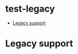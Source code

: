 # test-legacy
   - [Legacy support](#legacy-support)
<a name=""></a>
 
<a name="legacy-support"></a>
# Legacy support
